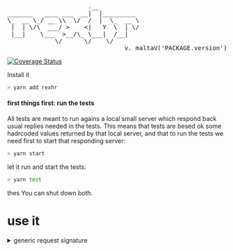 <pre>

                      .__           
_______   ____ ___  __|  |_________ 
\_  __ \_/ __ \\  \/  /  |  \_  __ \
 |  | \/\  ___/ >    <|   Y  \  | \/
 |__|    \___  >__/\_ \___|  /__|   
             \/      \/    \/
                                v. maltaV('PACKAGE.version')
</pre>

[![Coverage Status](https://coveralls.io/repos/github/fedeghe/rexhr/badge.svg?branch=master)](https://coveralls.io/github/fedeghe/rexhr?branch=master)

Install it
``` sh
> yarn add rexhr
```

#### first things first: run the tests
All tests are meant to run agains a local small server which respond back usual replies needed in the tests. This means that tests are besed ok some hadrcoded values returned by that local server, and that to run the tests we need first to start that responding server:  
``` sh
> yarn start 
```
let it run and start the tests: 
``` sh
> yarn test
``` 
thes You can shut down both.

# use it
<details>
<summary>generic request signature</summary>

``` js  
rexhr.<http-verb>({
	url,					    // String
	body = null,			    // JSON, when the <verb> allows it
	headers = {}, 			    // one level JSON
    withCreadentials = false    // Boolean
    user = null                 // String
    password = null             // String
	onCompleted = noop, 	    // ƒn
	onPreogress = noop, 	    // ƒn
	onLoad = noop,              // ƒn
	onLoadstart = noop,         // ƒn
	onLoadend = noop,           // ƒn
	onError = noop,     	    // ƒn
	onAbort = noop,     	    // ƒn
	onTimeout = noop,   	    // ƒn
})
```
</details>


